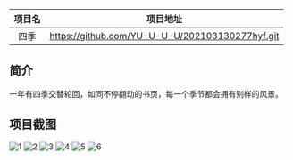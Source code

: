 |项目名    |项目地址                                     |
|:-------:|:-------------------------------------------:|
|四季  |https://github.com/YU-U-U-U/202103130277hyf.git|

## 简介
一年有四季交替轮回，如同不停翻动的书页，每一个季节都会拥有别样的风景。
## 项目截图
![1](https://user-images.githubusercontent.com/105644467/169696049-34743826-f854-43a5-88d4-fe011e7cf373.jpg)
![2](https://user-images.githubusercontent.com/105644467/169696051-cc0cc6b7-f95f-4ea0-a19e-c9ff4e0ae777.jpg)
![3](https://user-images.githubusercontent.com/105644467/169696053-85ca0922-9515-438d-a00b-4eb82c571c4f.jpg)
![4](https://user-images.githubusercontent.com/105644467/169696055-28963817-84f0-4688-9dca-4462c96e448a.jpg)
![5](https://user-images.githubusercontent.com/105644467/169696057-ee91dae8-2cdb-4898-8ff8-8592b0a76559.jpg)
![6](https://user-images.githubusercontent.com/105644467/169696059-948d564b-141a-41b9-97f6-ae81f61a9793.jpg)
